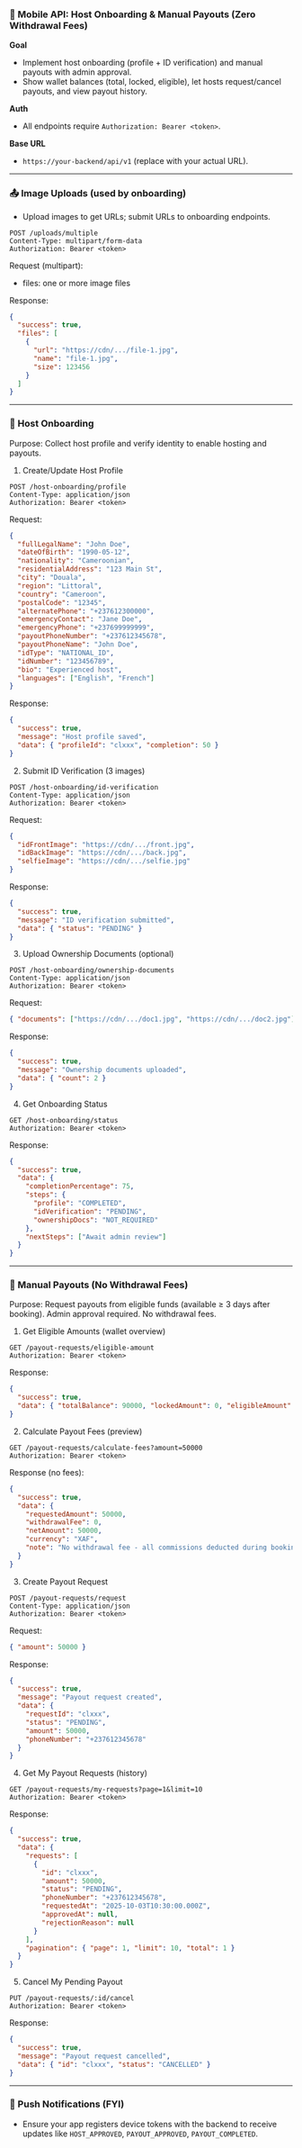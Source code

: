 ### 📱 Mobile API: Host Onboarding & Manual Payouts (Zero Withdrawal Fees)

**Goal**

- Implement host onboarding (profile + ID verification) and manual payouts with admin approval.
- Show wallet balances (total, locked, eligible), let hosts request/cancel payouts, and view payout history.

**Auth**

- All endpoints require `Authorization: Bearer <token>`.

**Base URL**

- `https://your-backend/api/v1` (replace with your actual URL).

---

### 📤 Image Uploads (used by onboarding)

- Upload images to get URLs; submit URLs to onboarding endpoints.

```http
POST /uploads/multiple
Content-Type: multipart/form-data
Authorization: Bearer <token>
```

Request (multipart):

- files: one or more image files

Response:

```json
{
  "success": true,
  "files": [
    {
      "url": "https://cdn/.../file-1.jpg",
      "name": "file-1.jpg",
      "size": 123456
    }
  ]
}
```

---

### 🧾 Host Onboarding

Purpose: Collect host profile and verify identity to enable hosting and payouts.

1. Create/Update Host Profile

```http
POST /host-onboarding/profile
Content-Type: application/json
Authorization: Bearer <token>
```

Request:

```json
{
  "fullLegalName": "John Doe",
  "dateOfBirth": "1990-05-12",
  "nationality": "Cameroonian",
  "residentialAddress": "123 Main St",
  "city": "Douala",
  "region": "Littoral",
  "country": "Cameroon",
  "postalCode": "12345",
  "alternatePhone": "+237612300000",
  "emergencyContact": "Jane Doe",
  "emergencyPhone": "+237699999999",
  "payoutPhoneNumber": "+237612345678",
  "payoutPhoneName": "John Doe",
  "idType": "NATIONAL_ID",
  "idNumber": "123456789",
  "bio": "Experienced host",
  "languages": ["English", "French"]
}
```

Response:

```json
{
  "success": true,
  "message": "Host profile saved",
  "data": { "profileId": "clxxx", "completion": 50 }
}
```

2. Submit ID Verification (3 images)

```http
POST /host-onboarding/id-verification
Content-Type: application/json
Authorization: Bearer <token>
```

Request:

```json
{
  "idFrontImage": "https://cdn/.../front.jpg",
  "idBackImage": "https://cdn/.../back.jpg",
  "selfieImage": "https://cdn/.../selfie.jpg"
}
```

Response:

```json
{
  "success": true,
  "message": "ID verification submitted",
  "data": { "status": "PENDING" }
}
```

3. Upload Ownership Documents (optional)

```http
POST /host-onboarding/ownership-documents
Content-Type: application/json
Authorization: Bearer <token>
```

Request:

```json
{ "documents": ["https://cdn/.../doc1.jpg", "https://cdn/.../doc2.jpg"] }
```

Response:

```json
{
  "success": true,
  "message": "Ownership documents uploaded",
  "data": { "count": 2 }
}
```

4. Get Onboarding Status

```http
GET /host-onboarding/status
Authorization: Bearer <token>
```

Response:

```json
{
  "success": true,
  "data": {
    "completionPercentage": 75,
    "steps": {
      "profile": "COMPLETED",
      "idVerification": "PENDING",
      "ownershipDocs": "NOT_REQUIRED"
    },
    "nextSteps": ["Await admin review"]
  }
}
```

---

### 💸 Manual Payouts (No Withdrawal Fees)

Purpose: Request payouts from eligible funds (available ≥ 3 days after booking). Admin approval required. No withdrawal fees.

1. Get Eligible Amounts (wallet overview)

```http
GET /payout-requests/eligible-amount
Authorization: Bearer <token>
```

Response:

```json
{
  "success": true,
  "data": { "totalBalance": 90000, "lockedAmount": 0, "eligibleAmount": 90000 }
}
```

2. Calculate Payout Fees (preview)

```http
GET /payout-requests/calculate-fees?amount=50000
Authorization: Bearer <token>
```

Response (no fees):

```json
{
  "success": true,
  "data": {
    "requestedAmount": 50000,
    "withdrawalFee": 0,
    "netAmount": 50000,
    "currency": "XAF",
    "note": "No withdrawal fee - all commissions deducted during booking"
  }
}
```

3. Create Payout Request

```http
POST /payout-requests/request
Content-Type: application/json
Authorization: Bearer <token>
```

Request:

```json
{ "amount": 50000 }
```

Response:

```json
{
  "success": true,
  "message": "Payout request created",
  "data": {
    "requestId": "clxxx",
    "status": "PENDING",
    "amount": 50000,
    "phoneNumber": "+237612345678"
  }
}
```

4. Get My Payout Requests (history)

```http
GET /payout-requests/my-requests?page=1&limit=10
Authorization: Bearer <token>
```

Response:

```json
{
  "success": true,
  "data": {
    "requests": [
      {
        "id": "clxxx",
        "amount": 50000,
        "status": "PENDING",
        "phoneNumber": "+237612345678",
        "requestedAt": "2025-10-03T10:30:00.000Z",
        "approvedAt": null,
        "rejectionReason": null
      }
    ],
    "pagination": { "page": 1, "limit": 10, "total": 1 }
  }
}
```

5. Cancel My Pending Payout

```http
PUT /payout-requests/:id/cancel
Authorization: Bearer <token>
```

Response:

```json
{
  "success": true,
  "message": "Payout request cancelled",
  "data": { "id": "clxxx", "status": "CANCELLED" }
}
```

---

### 🔔 Push Notifications (FYI)

- Ensure your app registers device tokens with the backend to receive updates like `HOST_APPROVED`, `PAYOUT_APPROVED`, `PAYOUT_COMPLETED`.
